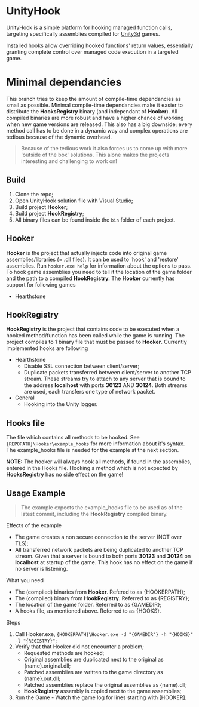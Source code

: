 # UnityHook

UnityHook is a simple platform for hooking managed function calls, targeting
specifically assemblies compiled for [Unity3d](http://unity3d.com/) games.

Installed hooks allow overriding hooked functions' return values, essentially
granting complete control over managed code execution in a targeted game.

# Minimal dependancies

This branch tries to keep the amount of compile-time dependancies as small as possible. Minimal compile-time dependancies 
make it easier to distribute the **HooksRegistry** binary (and independant of **Hooker**). All compiled binaries are more robust 
and have a higher chance of working when new game versions are released. This also has a big downside; every method call 
has to be done in a dynamic way and complex operations are tedious because of the dynamic overhead.

>Because of the tedious work it also forces us to come up with more 'outside of the box' solutions. This alone makes the projects
interesting and challenging to work on!

## Build

1. Clone the repo;
2. Open UnityHook solution file with Visual Studio;
3. Build project **Hooker**;
4. Build project **HookRegistry**;
5. All binary files can be found inside the `bin` folder of each project.

## Hooker

**Hooker** is the project that actually injects code into original game assemblies/libraries (= .dll files).
It can be used to 'hook' and 'restore' assemblies. Run `hooker.exe help` for information about the options to pass.
To hook game assemblies you need to tell it the location of the game folder and the path to a compiled **HookRegistry**.
The **Hooker** currently has support for following games

- Hearthstone

## HookRegistry

**HookRegistry** is the project that contains code to be executed when a hooked method/function has been called
while the game is running. The project compiles to 1 binary file that must be passed to **Hooker**.
Currently implemented hooks are following

- Hearthstone
    - Disable SSL connection between client/server;
    - Duplicate packets transferred between client/server to another TCP stream. These streams try to attach to any server
    that is bound to the address **localhost** with ports **30123** AND **30124**. Both streams are used, each transfers one
    type of network packet.
- General
    - Hooking into the Unity logger.

## Hooks file
The file which contains all methods to be hooked. See `{REPOPATH}\Hooker\example_hooks` for more information
about it's syntax. The example_hooks file is needed for the example at the next section.

**NOTE:** The hooker will always hook all methods, if found in the assemblies, entered in the Hooks file. Hooking a method which is not expected by **HooksRegistry** has
no side effect on the game!   

## Usage Example
> The example expects the example_hooks file to be used as of the latest commit, including the **HookRegistry** compiled binary.

Effects of the example
- The game creates a non secure connection to the server (NOT over TLS);
- All transferred network packets are being duplicated to another TCP stream.
Given that a server is bound to both ports **30123** and **30124** on **localhost** at startup of the game. This hook has no effect on the game if no server is listening.

What you need

- The (compiled) binaries from **Hooker**. Refered to as {HOOKERPATH};
- The (compiled) binary from **HookRegistry**. Referred to as {REGISTRY};
- The location of the game folder. Referred to as {GAMEDIR};
- A hooks file, as mentioned above. Referred to as {HOOKS}.
    
Steps

1. Call Hooker.exe, `{HOOKERPATH}\Hooker.exe -d "{GAMEDIR"} -h "{HOOKS}" -l "{REGISTRY}"`;
2. Verify that that Hooker did not encounter a problem;
    - Requested methods are hooked;
    - Original assemblies are duplicated next to the original as {name}.original.dll;
    - Patched assemblies are written to the game directory as {name}.out.dll;
    - Patched assemblies replace the original assemblies as {name}.dll;
    - **HookRegistry** assembly is copied next to the game assemblies;
3. Run the Game - Watch the game log for lines starting with [HOOKER].